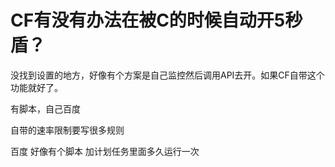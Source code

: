# CF有没有办法在被C的时候自动开5秒盾？


没找到设置的地方，好像有个方案是自己监控然后调用API去开。如果CF自带这个功能就好了。

有脚本，自己百度

自带的速率限制要写很多规则<img id="aimg_u6I00" onclick="zoom(this, this.src, 0, 0, 0)" class="zoom" src="https://cdn.jsdelivr.net/gh/hishis/forum-master/public/images/patch.gif" onmouseover="img_onmouseoverfunc(this)" onload="thumbImg(this)" border="0" alt="" />

百度 好像有个脚本 加计划任务里面多久运行一次
